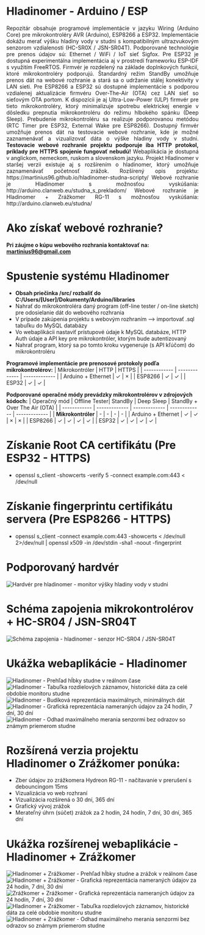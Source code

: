 # Hladinomer - Arduino / ESP
<p align="justify">
Repozitár obsahuje programové implementácie v jazyku Wiring (Arduino Core) pre mikrokontroléry AVR (Arduino), ESP8266 a ESP32.
Implementácie dokážu merať výšku hladiny vody v studni s kompatibilným ultrazvukovým senzorom vzdialenosti (HC-SR0X / JSN-SR04T). 
Podporované technológie pre prenos údajov sú: Ethernet / WiFi / IoT sieť Sigfox.
Pre ESP32 je dostupná experimentálna implementácia aj v prostredí frameworku ESP-IDF s využitím FreeRTOS.
Firmvér je rozdelený na základe doplnkových funkcií, ktoré mikrokontroléry podporujú.
Štandardný režim StandBy umožňuje prenos dát na webové rozhranie a stará sa o udržanie stálej konektivity v LAN sieti.
Pre ESP8266 a ESP32 sú dostupné implementácie s podporou vzdialenej aktualizácie firmvéru Over-The-Air (OTA) cez LAN sieť so sieťovým OTA portom.
K dispozícii je aj Ultra-Low-Power (ULP) firmvér pre tieto mikrokontroléry, ktorý minimalizuje spotrebu elektrickej energie v dôsledku prepnutia mikrokontroléru do režimu hlbokého spánku (Deep Sleep). 
Prebudenie mikrokontroléru sa realizuje podporovanou metódou (RTC Timer pre ESP32, External Wake pre ESP8266).
Dostupný firmvér umožňuje prenos dát na testovacie webové rozhranie, kde je možné zaznamenávať a vizualizovať dáta o výške hladiny vody v studni.
<b>Testovacie webové rozhranie projektu podporuje iba HTTP protokol, príklady pre HTTPS spojenie fungovať nebudú!</b>
Webaplikácia je dostupná v anglickom, nemeckom, ruskom a slovenskom jazyku.
Projekt Hladinomer v staršej verzii existuje aj s rozšírením o hladinomer, ktorý umožňuje zaznamenávať početnosť zrážok.
Rozšírený opis projektu: https://martinius96.github.io/hladinomer-studna-scripty/
Webové rozhranie je Hladinomer s možnosťou vyskúšania: http://arduino.clanweb.eu/studna_s_prekladom/
Webové rozhranie je Hladinomer + Zrážkomer RG-11 s možnosťou vyskúšania: http://arduino.clanweb.eu/studna/
</p>

# Ako získať webové rozhranie?
**Pri záujme o kúpu webového rozhrania kontaktovať na: martinius96@gmail.com**

# Spustenie systému Hladinomer
* **Obsah priečinka /src/ rozbaliť do C:/Users/[User]/Dokumenty/Arduino/libraries**
* Nahrať do mikrokontroléra daný program (off-line tester / on-line sketch) pre odosielanie dát do webového rozhrania
* V prípade zakúpenia projektu s webovým rozhraním --> importovať .sql tabuľku do MySQL databázy
* Vo webaplikácii nastaviť prístupové údaje k MySQL databáze, HTTP Auth údaje a API key pre mikrokontróler, ktorým bude autentizovaný
* Nahrať program, ktorý sa po tomto kroku vygeneruje (s API kľúčom) do mikrokontroléru

**Programové implementácie pre prenosové protokoly podľa mikrokontrolérov:**
| Mikrokontróler | HTTP | HTTPS |
| ------------ | ------------- | ------------- |
| Arduino + Ethernet | ✓ | × |
| ESP8266 | ✓ | ✓ |
| ESP32 | ✓ | ✓ |

**Podporované operačné módy prevádzky mikrokontrolérov v zdrojových kódoch:**
| Operačný mód | Offline Tester| StandBy | Deep Sleep | StandBy + Over The Air (OTA) |
| ------------ | ------------- | ------------- | ------------- | ------------- |
| **Mikrokontróler** | - | - | - | - |
| Arduino + Ethernet | ✓ | ✓ | × | × |
| ESP8266 | ✓ | ✓ | ✓ | ✓ |
| ESP32 | ✓ | ✓ | ✓ | ✓ |

# Získanie Root CA certifikátu (Pre ESP32 - HTTPS)
* openssl s_client -showcerts -verify 5 -connect example.com:443 < /dev/null
# Získanie fingerprintu certifikátu servera (Pre ESP8266 - HTTPS)
* openssl s_client -connect example.com:443 -showcerts < /dev/null 2>/dev/null   | openssl x509 -in /dev/stdin -sha1 -noout -fingerprint

# Podporovaný hardvér
![Hardvér pre hladinomer - monitor výšky hladiny vody v studni](https://i.imgur.com/RqUwKbw.jpg)
# Schéma zapojenia mikrokontrolérov + HC-SR04 / JSN-SR04T
![Schéma zapojenia - hladinomer - senzor HC-SR04 / JSN-SR04T](https://i.imgur.com/O7QYERr.png)
# Ukážka webaplikácie - Hladinomer
![Hladinomer - Prehľad hĺbky studne v reálnom čase](https://i.imgur.com/7J295Ae.png)
![Hladinomer - Tabuľka rozdielových záznamov, historické dáta za celé obdobie monitoru studne](https://i.imgur.com/SdDbSvn.png)
![Hladinomer - Budíková reprezentácia maximálnych, minimálnych dát](https://i.imgur.com/Rido0yn.png)
![Hladinomer - Grafická reprezentácia nameraných údajov za 24 hodín, 7 dní, 30 dní](https://i.imgur.com/k1DgXgY.png)
![Hladinomer - Odhad maximálneho merania senzormi bez odrazov so známym priemerom studne](https://i.imgur.com/vtg6NpT.png)

# Rozšírená verzia projektu Hladinomer o Zrážkomer ponúka:
* Zber údajov zo zrážkomera Hydreon RG-11 - načítavanie v prerušení s debouncingom 15ms
* Vizualizácia vo web rozhraní
* Vizualizácia rozšírená o 30 dní, 365 dní
* Grafický vývoj zrážok
* Merateľný úhrn (súčet) zrážok za 2 hodin, 24 hodín, 7 dní, 30 dní, 365 dní

# Ukážka rozšírenej webaplikácie - Hladinomer + Zrážkomer
![Hladinomer + Zrážkomer - Prehľad hĺbky studne a zrážok v reálnom čase](https://i.imgur.com/AQI6Zz2.png)
![Hladinomer + Zrážkomer - Grafická reprezentácia nameraných údajov za 24 hodín, 7 dní, 30 dní](https://i.imgur.com/HjrBQTO.png)
![Zrážkomer + Zrážkomer - Grafická reprezentácia nameraných údajov za 24 hodín, 7 dní, 30 dní](https://i.imgur.com/HadPs1L.png)
![Hladinomer + Zrážkomer - Tabuľka rozdielových záznamov, historické dáta za celé obdobie monitoru studne](https://i.imgur.com/NAL0cNG.png)
![Hladinomer + Zrážkomer - Odhad maximálneho merania senzormi bez odrazov so známym priemerom studne](https://i.imgur.com/svIAGZb.png)
